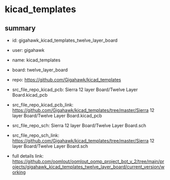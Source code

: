 # kicad_templates
 
## summary 
* id: gigahawk_kicad_templates_twelve_layer_board
* user: gigahawk
* name: kicad_templates
* board: twelve_layer_board
* repo: https://github.com/Gigahawk/kicad_templates
* src_file_repo_kicad_pcb: Sierra 12 layer Board/Twelve Layer Board.kicad_pcb
* src_file_repo_kicad_pcb_link: https://github.com/Gigahawk/kicad_templates/tree/master/Sierra 12 layer Board/Twelve Layer Board.kicad_pcb


* src_file_repo_sch: Sierra 12 layer Board/Twelve Layer Board.sch
* src_file_repo_sch_link: https://github.com/Gigahawk/kicad_templates/tree/master/Sierra 12 layer Board/Twelve Layer Board.sch
* full details link: https://github.com/oomlout/oomlout_oomp_project_bot_v_2/tree/main/projects/gigahawk_kicad_templates_twelve_layer_board/current_version/working  






